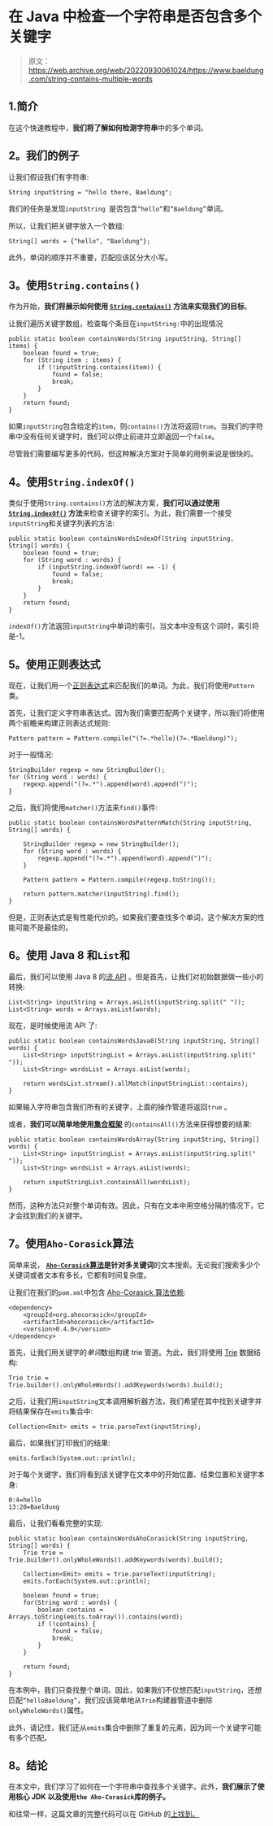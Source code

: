 # 在 Java 中检查一个字符串是否包含多个关键字

> 原文：<https://web.archive.org/web/20220930061024/https://www.baeldung.com/string-contains-multiple-words>

## 1.**简介**

在这个快速教程中，**我们将了解如何检测字符串**中的多个单词。

## 2。我们的例子

让我们假设我们有字符串:

```
String inputString = "hello there, Baeldung";
```

我们的任务是发现`inputString `是否包含`“hello”`和`“Baeldung”`单词。

所以，让我们把关键字放入一个数组:

```
String[] words = {"hello", "Baeldung"};
```

此外，单词的顺序并不重要，匹配应该区分大小写。

## 3。使用`String.contains()`

作为开始，**我们将展示如何使用 [`String.contains()`](/web/20220627091544/https://www.baeldung.com/string/contains) 方法来实现我们的目标**。

让我们遍历关键字数组，检查每个条目在`inputString:`中的出现情况

```
public static boolean containsWords(String inputString, String[] items) {
    boolean found = true;
    for (String item : items) {
        if (!inputString.contains(item)) {
            found = false;
            break;
        }
    }
    return found;
}
```

如果`inputString`包含给定的`item`，则`contains()`方法将返回`true`。当我们的字符串中没有任何关键字时，我们可以停止前进并立即返回一个`false`。

尽管我们需要编写更多的代码，但这种解决方案对于简单的用例来说是很快的。

## 4。使用`String.indexOf()`

类似于使用`String.contains()`方法的解决方案，**我们可以通过使用 [`String.indexOf()`](/web/20220627091544/https://www.baeldung.com/string/index-of) 方法**来检查关键字的索引。为此，我们需要一个接受`inputString`和关键字列表的方法:

```
public static boolean containsWordsIndexOf(String inputString, String[] words) {
    boolean found = true;
    for (String word : words) {
        if (inputString.indexOf(word) == -1) {
            found = false;
            break;
        }
    }
    return found;
}
```

`indexOf()`方法返回`inputString`中单词的索引。当文本中没有这个词时，索引将是-1。

## 5。使用正则表达式

现在，让我们用一个[正则表达式](/web/20220627091544/https://www.baeldung.com/regular-expressions-java)来匹配我们的单词。为此，我们将使用`Pattern`类。

首先，让我们定义字符串表达式。因为我们需要匹配两个关键字，所以我们将使用两个前瞻来构建正则表达式规则:

```
Pattern pattern = Pattern.compile("(?=.*hello)(?=.*Baeldung)");
```

对于一般情况:

```
StringBuilder regexp = new StringBuilder();
for (String word : words) {
    regexp.append("(?=.*").append(word).append(")");
}
```

之后，我们将使用`matcher()`方法来`find()`事件:

```
public static boolean containsWordsPatternMatch(String inputString, String[] words) {

    StringBuilder regexp = new StringBuilder();
    for (String word : words) {
        regexp.append("(?=.*").append(word).append(")");
    }

    Pattern pattern = Pattern.compile(regexp.toString());

    return pattern.matcher(inputString).find();
}
```

但是，正则表达式是有性能代价的。如果我们要查找多个单词，这个解决方案的性能可能不是最佳的。

## 6。使用 Java 8 和`List`和

最后，我们可以使用 Java 8 的[流 API](/web/20220627091544/https://www.baeldung.com/java-8-streams-introduction) 。但是首先，让我们对初始数据做一些小的转换:

```
List<String> inputString = Arrays.asList(inputString.split(" "));
List<String> words = Arrays.asList(words);
```

现在，是时候使用流 API 了:

```
public static boolean containsWordsJava8(String inputString, String[] words) {
    List<String> inputStringList = Arrays.asList(inputString.split(" "));
    List<String> wordsList = Arrays.asList(words);

    return wordsList.stream().allMatch(inputStringList::contains);
}
```

如果输入字符串包含我们所有的关键字，上面的操作管道将返回`true` 。

或者，**我们可以简单地使用[集合框架](/web/20220627091544/https://www.baeldung.com/java-collections)** 的`containsAll()`方法来获得想要的结果:

```
public static boolean containsWordsArray(String inputString, String[] words) {
    List<String> inputStringList = Arrays.asList(inputString.split(" "));
    List<String> wordsList = Arrays.asList(words);

    return inputStringList.containsAll(wordsList);
}
```

然而，这种方法只对整个单词有效。因此，只有在文本中用空格分隔的情况下，它才会找到我们的关键字。

## 7。使用`Aho-Corasick`算法

简单来说， **[`Aho-Corasick`算法](https://web.archive.org/web/20220627091544/https://en.wikipedia.org/wiki/Aho%E2%80%93Corasick_algorithm)是针对多关键词**的文本搜索。无论我们搜索多少个关键词或者文本有多长，它都有时间复杂度。

让我们在我们的`pom.xml`中包含 [Aho-Corasick 算法依赖](https://web.archive.org/web/20220627091544/https://search.maven.org/search?q=g:org.ahocorasick%20a:ahocorasick):

```
<dependency>
    <groupId>org.ahocorasick</groupId>
    <artifactId>ahocorasick</artifactId>
    <version>0.4.0</version>
</dependency>
```

首先，让我们用关键字的*单词*数组构建 trie 管道。为此，我们将使用 [Trie](/web/20220627091544/https://www.baeldung.com/trie-java) 数据结构:

```
Trie trie = Trie.builder().onlyWholeWords().addKeywords(words).build();
```

之后，让我们用`inputString`文本调用解析器方法，我们希望在其中找到关键字并将结果保存在`emits`集合中:

```
Collection<Emit> emits = trie.parseText(inputString);
```

最后，如果我们打印我们的结果:

```
emits.forEach(System.out::println);
```

对于每个关键字，我们将看到该关键字在文本中的开始位置、结束位置和关键字本身:

```
0:4=hello
13:20=Baeldung
```

最后，让我们看看完整的实现:

```
public static boolean containsWordsAhoCorasick(String inputString, String[] words) {
    Trie trie = Trie.builder().onlyWholeWords().addKeywords(words).build();

    Collection<Emit> emits = trie.parseText(inputString);
    emits.forEach(System.out::println);

    boolean found = true;
    for(String word : words) {
        boolean contains = Arrays.toString(emits.toArray()).contains(word);
        if (!contains) {
            found = false;
            break;
        }
    }

    return found;
}
```

在本例中，我们只查找整个单词。因此，如果我们不仅想匹配`inputString`，还想匹配`“helloBaeldung”`，我们应该简单地从`Trie`构建器管道中删除`onlyWholeWords()`属性。

此外，请记住，我们还从`emits`集合中删除了重复的元素，因为同一个关键字可能有多个匹配。

## 8。结论

在本文中，我们学习了如何在一个字符串中查找多个关键字。此外，**我们展示了使用核心 JDK 以及使用`the Aho-Corasick`库的例子。**

和往常一样，这篇文章的完整代码可以在 GitHub 的[上找到。](https://web.archive.org/web/20220627091544/https://github.com/eugenp/tutorials/tree/master/core-java-modules/core-java-string-algorithms)